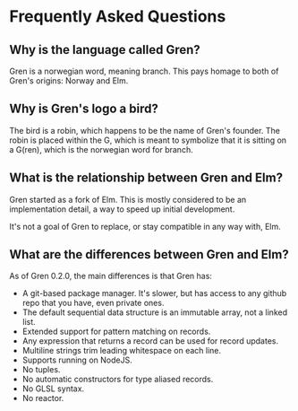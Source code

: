 # Frequently Asked Questions

## Why is the language called Gren?

Gren is a norwegian word, meaning branch. This pays homage to both of Gren's origins: Norway and Elm.

## Why is Gren's logo a bird?

The bird is a robin, which happens to be the name of Gren's founder. The robin is placed within the G, which is meant to symbolize that it is sitting on a G(ren), which is the norwegian word for branch.

## What is the relationship between Gren and Elm?

Gren started as a fork of Elm. This is mostly considered to be an implementation detail, a way to speed up initial development.

It's not a goal of Gren to replace, or stay compatible in any way with, Elm.

## What are the differences between Gren and Elm?

As of Gren 0.2.0, the main differences is that Gren has:

* A git-based package manager. It's slower, but has access to any github repo that you have, even private ones.
* The default sequential data structure is an immutable array, not a linked list.
* Extended support for pattern matching on records.
* Any expression that returns a record can be used for record updates.
* Multiline strings trim leading whitespace on each line.
* Supports running on NodeJS.
* No tuples.
* No automatic constructors for type aliased records.
* No GLSL syntax.
* No reactor.
